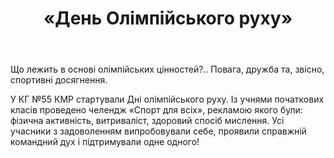 ﻿---
title: «День Олімпійського руху»
---

Що лежить в основі олімпійських цінностей?.. Повага, дружба та, звісно, спортивні досягнення.

У КГ №55 КМР стартували Дні олімпійського руху. Із учнями початкових класів проведено челендж «Спорт для всіх», рекламою якого були: фізична активність, витриваліст, здоровий спосіб мислення. Усі учасники з задоволенням випробовували себе, проявили справжній командний дух і підтримували одне одного!

<slideshow />
